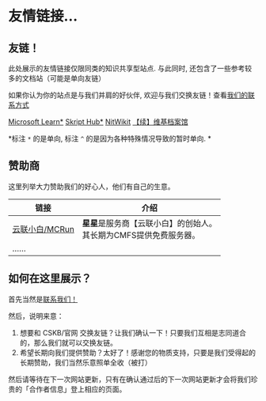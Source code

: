 # 友情链接…

## 友链！

此处展示的友情链接仅限同类的知识共享型站点. 与此同时, 还包含了一些参考较多的文档站（可能是单向友链）

如果你认为你的站点是与我们并肩的好伙伴, 欢迎与我们交换友链！查看[我们的联系方式](/zhCN/guide/contact)

<div class="exlinks" style="margin-top: .8rem;">
    <a class="bitter exlink" target="_blank" href="https://learn.microsoft.com/" title="微软官方文档">Microsoft Learn*</a>
    <a class="bitter exlink" target="_blank" href="https://skripthub.net/" title="第三方Skript文档">Skript Hub*</a>
    <a class="bitter exlink" target="_blank" href="https://nitwikit.8aka.org" title="笨蛋 MC 开服教程">NitWikit</a>
    <a class="bitter exlink" target="_blank" href="https://snowcutieowo.github.io/" title="SnowCutie 插件文档翻译合集 《Continue》">【续】维基档案馆</a>
</div>


*标注 `*` 的是单向, 标注 `^` 的是因为各种特殊情况导致的暂时单向. *

## 赞助商

这里列举大力赞助我们的好心人，他们有自己的生意。

| 链接                                    | 介绍                                                         |
| --------------------------------------- | ------------------------------------------------------------ |
| [云联小白/MCRun](https://www.mcmc.run/) | **星星**是服务商【云联小白】的创始人。<br />其长期为CMFS提供免费服务器。 |
| ……                                      |                                                              |



## 如何在这里展示？

首先当然是[联系我们！](/zhCN/guide/contact.html)

然后，说明来意：

1.   想要和 CSKB/官网 交换友链？让我们确认一下！只要我们互相是志同道合的，那么我们就可以交换友链。
2.   希望长期向我们提供赞助？太好了！感谢您的物质支持，只要是我们受得起的长期赞助，我们当然乐意照单全收（被打）

然后请等待在下一次网站更新，只有在确认通过后的下一次网站更新才会将我们珍贵的「合作者信息」登上相应的页面。
